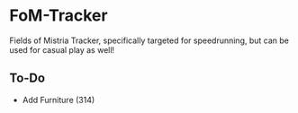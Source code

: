 # FoM-Tracker
Fields of Mistria Tracker, specifically targeted for speedrunning, but can be used for casual play as well!

## To-Do
- Add Furniture (314)